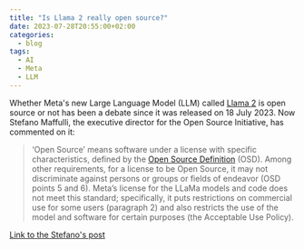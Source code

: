 ```yaml
---
title: "Is Llama 2 really open source?"
date: 2023-07-28T20:55:00+02:00
categories:
  - blog
tags:
  - AI
  - Meta
  - LLM
---
```


Whether Meta's new Large Language Model (LLM) called [Llama 2](https://www.theverge.com/2023/7/18/23799025/meta-ai-llama-2-open-source-microsoft) is open source or not has been a debate since it was released on 18 July 2023.
Now Stefano Maffulli, the executive director for the Open Source Initiative, has commented on it:

> ‘Open Source’ means software under a license with specific characteristics, defined by the [Open Source Definition](https://opensource.org/osd/) (OSD).
> Among other requirements, for a license to be Open Source, it may not discriminate against persons or groups or fields of endeavor (OSD points 5 and 6).
> Meta’s license for the LLaMa models and code does not meet this standard; specifically, it puts restrictions on commercial use for
> some users (paragraph 2) and also restricts the use of the model and software for certain purposes (the Acceptable Use Policy).

[Link to the Stefano's post](https://blog.opensource.org/metas-llama-2-license-is-not-open-source/)
